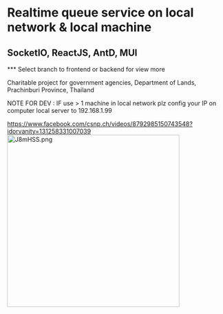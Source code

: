# Realtime queue service on local network & local machine
## SocketIO, ReactJS, AntD, MUI

*** Select branch to frontend or backend for view more

Charitable project for government agencies, Department of Lands, Prachinburi Province, Thailand


NOTE FOR DEV :
IF use > 1 machine in local network 
plz config your IP on computer local server to 192.168.1.99

https://www.facebook.com/csnp.ch/videos/8792985150743548?idorvanity=131258331007039
<img style="height: 400px;" src="https://sv1.picz.in.th/images/2023/01/15/J8mHSS.png" alt="J8mHSS.png" border="0" />
